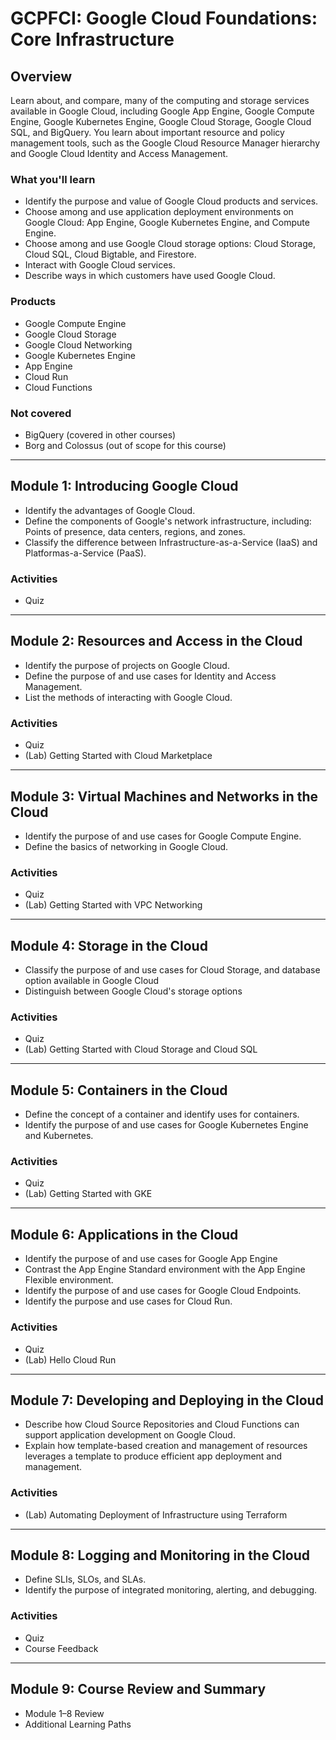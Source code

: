 # GCPFCI: Google Cloud Foundations: Core Infrastructure

## Overview
Learn about, and compare, many of the computing and storage services available in Google Cloud, including Google App Engine, Google Compute Engine, Google Kubernetes Engine, Google Cloud Storage, Google Cloud SQL, and BigQuery. You learn about important resource and policy management tools, such as the Google Cloud Resource Manager hierarchy and Google Cloud Identity and Access Management.

### What you'll learn 
- Identify the purpose and value of Google Cloud products and services.
- Choose among and use application deployment environments on Google Cloud: App Engine, Google Kubernetes Engine, and Compute Engine.
- Choose among and use Google Cloud storage options: Cloud Storage, Cloud SQL, Cloud Bigtable, and Firestore.
- Interact with Google Cloud services.
- Describe ways in which customers have used Google Cloud.

### Products
- Google Compute Engine
- Google Cloud Storage
- Google Cloud Networking
- Google Kubernetes Engine
- App Engine
- Cloud Run
- Cloud Functions

### Not covered
- BigQuery (covered in other courses)
- Borg and Colossus (out of scope for this course)

---
## Module 1: Introducing Google Cloud
- Identify the advantages of Google Cloud.
- Define the components of Google's network infrastructure, including: Points of presence, data centers, regions, and zones.
- Classify the difference between Infrastructure-as-a-Service (IaaS) and Platformas-a-Service (PaaS).

### Activities
- Quiz

---
## Module 2: Resources and Access in the Cloud
- Identify the purpose of projects on Google Cloud.
- Define the purpose of and use cases for Identity and Access Management.
- List the methods of interacting with Google Cloud.

### Activities
- Quiz
- (Lab) Getting Started with Cloud Marketplace

---
## Module 3: Virtual Machines and Networks in the Cloud
- Identify the purpose of and use cases for Google Compute Engine.
- Define the basics of networking in Google Cloud.

### Activities
- Quiz
- (Lab) Getting Started with VPC Networking

---
## Module 4: Storage in the Cloud
- Classify the purpose of and use cases for Cloud Storage, and database option available in Google Cloud
- Distinguish between Google Cloud's storage options

### Activities
- Quiz
- (Lab) Getting Started with Cloud Storage and Cloud SQL

---
## Module 5: Containers in the Cloud
- Define the concept of a container and identify uses for containers.
- Identify the purpose of and use cases for Google Kubernetes Engine and Kubernetes.

### Activities
- Quiz
- (Lab) Getting Started with GKE

---
## Module 6: Applications in the Cloud
- Identify the purpose of and use cases for Google App Engine
- Contrast the App Engine Standard environment with the App Engine Flexible environment.
- Identify the purpose of and use cases for Google Cloud Endpoints.
- Identify the purpose and use cases for Cloud Run.

### Activities
- Quiz
- (Lab) Hello Cloud Run

---
## Module 7: Developing and Deploying in the Cloud
- Describe how Cloud Source Repositories and Cloud Functions can support application development on Google Cloud.
- Explain how template-based creation and management of resources leverages a template to produce efficient app deployment and management.

### Activities
- (Lab) Automating Deployment of Infrastructure using Terraform

---
## Module 8: Logging and Monitoring in the Cloud
- Define SLIs, SLOs, and SLAs.
- Identify the purpose of integrated monitoring, alerting, and debugging.

### Activities
- Quiz
- Course Feedback

---
## Module 9: Course Review and Summary
- Module 1–8 Review
- Additional Learning Paths

